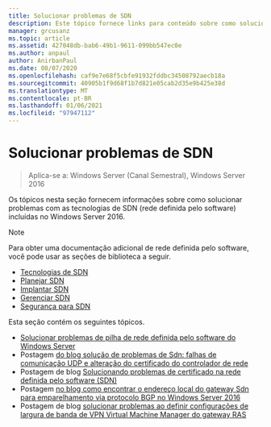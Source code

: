 ```yaml
---
title: Solucionar problemas de SDN
description: Este tópico fornece links para conteúdo sobre como solucionar problemas de rede definida pelo software no Windows Server 2016.
manager: grcusanz
ms.topic: article
ms.assetid: 427048db-bab6-49b1-9611-099bb547ec0e
ms.author: anpaul
author: AnirbanPaul
ms.date: 08/07/2020
ms.openlocfilehash: caf9e7e68f5cbfe91932fddbc34508792aecb18a
ms.sourcegitcommit: 40905b1f9d68f1b7d821e05cab2d35e9b425e38d
ms.translationtype: MT
ms.contentlocale: pt-BR
ms.lasthandoff: 01/06/2021
ms.locfileid: "97947112"
---
```

# <a name="troubleshoot-sdn"></a>Solucionar problemas de SDN

>Aplica-se a: Windows Server (Canal Semestral), Windows Server 2016

Os tópicos nesta seção fornecem informações sobre como solucionar problemas com as tecnologias de SDN (rede definida pelo software) incluídas no Windows Server 2016.

> [!NOTE]
> Para obter uma documentação adicional de rede definida pelo software, você pode usar as seções de biblioteca a seguir.
>
> - [Tecnologias de SDN](../technologies/Software-Defined-Networking-Technologies.md)
> - [Planejar SDN](/windows-server/networking/sdn/plan/Deploy-a-Software-Defined-Network-Infrastructure)
> - [Implantar SDN](../deploy/deploy-a-software-defined-network-infrastructure.md)
> - [Gerenciar SDN](../manage/manage-sdn.md)
> - [Segurança para SDN](../security/sdn-security-top.md)

Esta seção contém os seguintes tópicos.

- [Solucionar problemas de pilha de rede definida pelo software do Windows Server](./troubleshoot-windows-server-software-defined-networking-stack.md)
- Postagem [do blog solução de problemas de Sdn: falhas de comunicação UDP e alteração do certificado do controlador de rede](https://techcommunity.microsoft.com/t5/Networking-Blog/SDN-Troubleshooting-UDP-Communication-failures-and-changing-the/ba-p/339694)
- Postagem de blog [Solucionando problemas de certificado na rede definida pelo software (SDN) ](https://techcommunity.microsoft.com/t5/Networking-Blog/Troubleshooting-certificate-issues-in-Software-Defined/ba-p/339671)
- Postagem [no blog como encontrar o endereço local do gateway Sdn para emparelhamento via protocolo BGP no Windows Server 2016 ](https://techcommunity.microsoft.com/t5/Networking-Blog/How-to-find-the-SDN-gateway-local-address-for-BGP-peering-in/ba-p/339663)
- Postagem de blog [solucionar problemas ao definir configurações de largura de banda de VPN Virtual Machine Manager do gateway RAS ](https://techcommunity.microsoft.com/t5/Networking-Blog/Troubleshoot-Configuring-SDN-RAS-Gateway-VPN-Bandwidth-Settings/ba-p/339661)